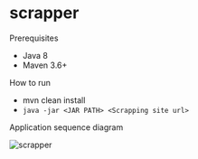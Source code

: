 # scrapper
Prerequisites

 - Java 8
 - Maven 3.6+

How to run

 - mvn clean install
 - `java -jar <JAR PATH> <Scrapping site url>`

Application sequence diagram

![scrapper](https://user-images.githubusercontent.com/388946/120080949-9dedac00-c0d8-11eb-905f-b0ac694ecad8.png)

